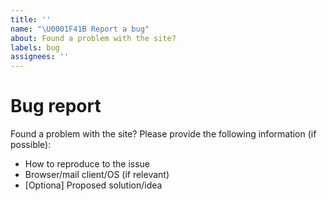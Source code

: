 ```yaml
---
title: ''
name: "\U0001F41B Report a bug"
about: Found a problem with the site?
labels: bug
assignees: ''
---
```


# Bug report

Found a problem with the site? Please provide the following information (if possible):

- How to reproduce to the issue
- Browser/mail client/OS (if relevant)
- [Optiona] Proposed solution/idea
